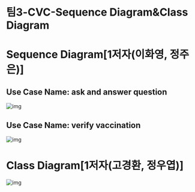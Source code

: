 # 팀3-CVC-Sequence Diagram&Class Diagram

# Sequence Diagram[1저자(이화영, 정주은)]



## Use Case Name: ask and answer question

![img](https://lh5.googleusercontent.com/fhc9TRTqXVKlwRERRGZs7codN6vX_uN18zGWCiOM8uYP_er5FLQ3sivtVe5CpD6wsZvGE-FlBGEf04M6Yzo32eL3fybLxMur39ZEGp5qEKx-LqLGV1XBdyA93_nGbLK3UwOxKcrvBrSt)

## Use Case Name: verify vaccination

![img](https://lh4.googleusercontent.com/aE1yDXwmikb4M4a0y65d_nAUoqxGLz52r6C1ZqrJLsBh5po3OqY5zoo8nGq4IbsRFY5xetw29mH1bAUWKHJCZ1PXVpL_MLo4dikMVSymX65uhP_JBGOqmij4Im4chXAJI0-6iEDe4zcv)

# Class Diagram[1저자(고경환, 정우엽)]

![img](https://lh5.googleusercontent.com/1psRbYBLxlyZPCRXxApx5atM910Ag7mdQrCYZ-Gy5kVjeUZORldTF_IOksSseT0GOHPLnOMSJ11uKsaDIhuG0jfkfy15EKYJBopGWVgJZBTaJxwf36XZjmSbnH3zIyqYGtuKaau4ACTl)

